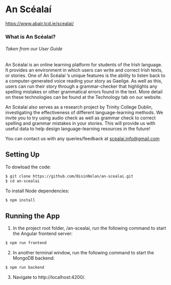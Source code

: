 # An Scéalaí

https://www.abair.tcd.ie/scealai/

### What is An Scéalaí?
###### *Taken from our User Guide*
An Scéalaí is an online learning platform for students of the Irish language. It provides an environment in which users can write and correct Irish texts, or stories. One of An Scéalaí ’s unique features is the ability to listen back to a computer-generated voice reading your story as Gaeilge. As well as this, users can run their story through a grammar-checker that highlights any spelling mistakes or other grammatical errors found in the text. More detail on these technologies can be found at the Technology tab on our website.

An Scéalaí also serves as a research project by Trinity College Dublin, investigating the effectiveness of different language-learning methods. We invite you to try using audio check as well as grammar check to correct spelling and grammar mistakes in your stories. This will provide us with useful data to help design language-learning resources in the future!

You can contact us with any queries/feedback at scealai.info@gmail.com

## Setting Up
To dowload the code:
```bash
$ git clone https://github.com/OisinNolan/an-scealai.git
$ cd an-scealai
```

To install Node dependencies:
```bash
$ npm install
```

## Running the App
1) In the project root folder, /an-scealai, run the following command to start the Angular frontend server:
```bash
$ npm run frontend
```

2) In another terminal window, run the following command to start the MongoDB backend:
```bash
$ npm run backend
```

3) Navigate to http://localhost:4200/.